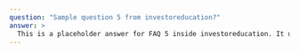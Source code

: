 ```yaml
---
question: "Sample question 5 from investoreducation?"
answer: >
  This is a placeholder answer for FAQ 5 inside investoreducation. It uses proper YAML block formatting to avoid any parsing issues.
---
```

